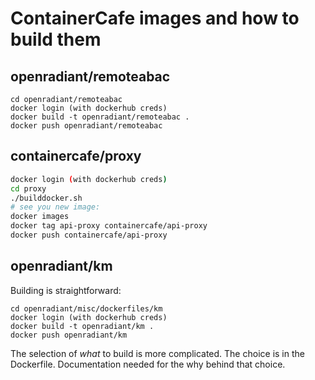 # ContainerCafe images and how to build them

## openradiant/remoteabac

```
cd openradiant/remoteabac
docker login (with dockerhub creds)
docker build -t openradiant/remoteabac .
docker push openradiant/remoteabac
```

## containercafe/proxy

```bash
docker login (with dockerhub creds)
cd proxy
./builddocker.sh
# see you new image:
docker images
docker tag api-proxy containercafe/api-proxy
docker push containercafe/api-proxy
```

## openradiant/km

Building is straightforward:

```
cd openradiant/misc/dockerfiles/km
docker login (with dockerhub creds)
docker build -t openradiant/km .
docker push openradiant/km
```

The selection of *what* to build is more complicated.  The choice is
in the Dockerfile.  Documentation needed for the why behind that
choice.
